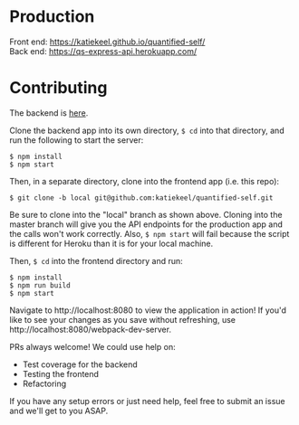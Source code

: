 # Production

Front end: https://katiekeel.github.io/quantified-self/  
Back end: https://qs-express-api.herokuapp.com/

# Contributing

The backend is [here](https://github.com/katiekeel/qs-express-api).

Clone the backend app into its own directory, `$ cd` into that directory, and run the following to start the server:  

`$ npm install`  
`$ npm start`

Then, in a separate directory, clone into the frontend app (i.e. this repo):

`$ git clone -b local git@github.com:katiekeel/quantified-self.git`

Be sure to clone into the "local" branch as shown above. Cloning into the master branch will give you the API endpoints for the production app and the calls won't work correctly. Also, `$ npm start` will fail because the script is different for Heroku than it is for your local machine.  

Then, `$ cd` into the frontend directory and run:

`$ npm install`  
`$ npm run build`  
`$ npm start`  

Navigate to http://localhost:8080 to view the application in action! If you'd like to see your changes as you save without refreshing, use http://localhost:8080/webpack-dev-server.

PRs always welcome! We could use help on:  
- Test coverage for the backend
- Testing the frontend
- Refactoring

If you have any setup errors or just need help, feel free to submit an issue and we'll get to you ASAP.
